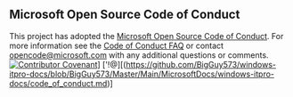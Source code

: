 ## Microsoft Open Source Code of Conduct
This project has adopted the [Microsoft Open Source Code of Conduct](https://opensource.microsoft.com/codeofconduct/).
For more information see the [Code of Conduct FAQ](https://opensource.microsoft.com/codeofconduct/faq/)
or contact [opencode@microsoft.com](mailto:opencode@microsoft.com) with any additional questions or comments.
[![Contributor Covenant](https://img.shields.io/badge/Contributor%20Covenant-2.0-4baaaa.svg)](code_of_conduct.md)]
['!@][(https://github.com/BigGuy573/windows-itpro-docs/blob/BigGuy573/Master/Main/MicrosoftDocs/windows-itpro-docs/code_of_conduct.md)]
